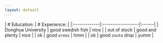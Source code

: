 ```yaml
---
layout: default
---
```


| # Education:       | # Experience:    |
|:-------------|:------------------|:------|
| Donghua University          | good swedish fish | nice  |
| out of stock | good and plenty   | nice  |
| ok           | good `oreos`      | hmm   |
| ok           | good `zoute` drop | yumm  |
